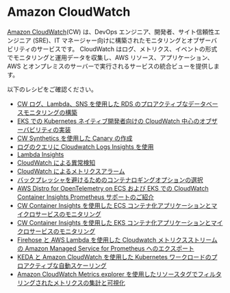 # Amazon CloudWatch

[Amazon CloudWatch][cw-main](CW) は、DevOps エンジニア、開発者、サイト信頼性エンジニア (SRE)、IT マネージャー向けに構築されたモニタリングとオブザーバビリティのサービスです。 
CloudWatch はログ、メトリクス、イベントの形式でモニタリングと運用データを収集し、AWS リソース、アプリケーション、AWS とオンプレミスのサーバーで実行されるサービスの統合ビューを提供します。

以下のレシピをご確認ください。

- [CW ログ、Lambda、SNS を使用した RDS のプロアクティブなデータベースモニタリングの構築][rds-cw]
- [EKS での Kubernetes ネイティブ開発者向けの CloudWatch 中心のオブザーバビリティの実装][swa-eks-cw]  
- [CW Synthetics を使用した Canary の作成][cw-synths]
- [ログのクエリに Cloudwatch Logs Insights を使用][cw-logsi]
- [Lambda Insights][cw-lambda]
- [CloudWatch による異常検知][cw-am]
- [CloudWatch によるメトリクスアラーム][cw-alarms]
- [バックプレッシャを避けるためのコンテナロギングオプションの選択][cw-fluentbit]
- [AWS Distro for OpenTelemetry on ECS および EKS での CloudWatch Container Insights Prometheus サポートのご紹介][cwci-adot]  
- [CW Container Insights を使用した ECS コンテナ化アプリケーションとマイクロサービスのモニタリング][cwci-ecs]
- [CW Container Insights を使用した EKS コンテナ化アプリケーションとマイクロサービスのモニタリング][cwci-eks]
- [Firehose と AWS Lambda を使用した Cloudwatch メトリクスストリームの Amazon Managed Service for Prometheus へのエクスポート](recipes/lambda-cw-metrics-go-amp.md)
- [KEDA と Amazon CloudWatch を使用した Kubernetes ワークロードのプロアクティブな自動スケーリング][cw-keda-eks-scaling]  
- [Amazon CloudWatch Metrics explorer を使用したリソースタグでフィルタリングされたメトリクスの集計と可視化][metrics-explorer-filter-by-tags]


[cw-main]: https://aws.amazon.com/cloudwatch/
[rds-cw]: https://aws.amazon.com/blogs/database/build-proactive-database-monitoring-for-amazon-rds-with-amazon-cloudwatch-logs-aws-lambda-and-amazon-sns/
[swa-eks-cw]: https://aws.amazon.com/blogs/opensource/implementing-cloudwatch-centric-observability-for-kubernetes-native-developers-in-amazon-elastic-kubernetes-service/ 
[cw-synths]: https://observability.workshop.aws/en/synthetics.html
[cw-logsi]: https://observability.workshop.aws/en/logsinsights.html
[cw-lambda]: https://observability.workshop.aws/en/logsinsights.html
[cw-am]: https://observability.workshop.aws/en/anomalydetection.html  
[cw-alarms]: https://observability.workshop.aws/en/alarms/_mericalarm.html
[cw-fluentbit]: https://aws.amazon.com/blogs/containers/choosing-container-logging-options-to-avoid-backpressure/
[cwci-adot]: https://aws.amazon.com/blogs/containers/introducing-cloudwatch-container-insights-prometheus-support-with-aws-distro-for-opentelemetry-on-amazon-ecs-and-amazon-eks/
[cwci-ecs]: https://observability.workshop.aws/en/containerinsights/ecs.html
[cwci-eks]: https://observability.workshop.aws/en/containerinsights/eks.html
[cw-keda-eks-scaling]: https://aws-blogs-prod.amazon.com/mt/proactive-autoscaling-of-kubernetes-workloads-with-keda-using-metrics-ingested-into-amazon-cloudwatch/
[metrics-explorer-filter-by-tags]: recipes/metrics-explorer-filter-by-tags.md
